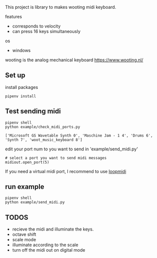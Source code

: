 This project is library to makes wooting midi keyboard.


features
- corresponds to velocity
- can press 16 keys simultaneously

os
- windows

wooting is the analog mechanical keyboard
https://www.wooting.nl/


## Set up

install packages
```
pipenv install
```

## Test sending midi

```
pipenv shell
python example/check_midi_ports.py

['Microsoft GS Wavetable Synth 0', 'Maschine Jam - 1 4', 'Drums 6', 'Synth 7', 'woot_music_keyboard 8']
```

edit your port num to you want to send in 'example/send_midi.py'
```
# select a port you want to send midi messages
midiout.open_port(5)

```

If you need a virtual midi port, I recommend to use [loopmidi](https://www.tobias-erichsen.de/software/loopmidi.html)

## run example
```
pipenv shell
python example/send_midi.py
```

## TODOS
- recieve the midi and illuminate the keys.
- octave shift
- scale mode
- illuminate according to the scale
- turn off the midi out on digital mode
